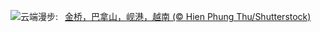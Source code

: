 ![](https://www.bing.com/th?id=OHR.GoldenBridge_ZH-CN2910740727_UHD.jpg&w=1000)云端漫步:&nbsp;&ensp;[金桥，巴拿山，岘港，越南 (© Hien Phung Thu/Shutterstock)](https://www.bing.com/th?id=OHR.GoldenBridge_ZH-CN2910740727_UHD.jpg)
<br><br/>
